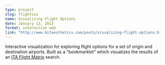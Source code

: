 ```yaml
---
type: project
slug: flightvis
name: Visualizing Flight Options
date: January 13, 2013
format: interactive web
link: "http://www.bitaesthetics.com/posts/visualizing-flight-options.html"
---
```

Interactive visualization for exploring flight options for a set of origin and destination airports. Built as a "bookmarklet" which visualizes the results of an [ITA Flight Matrix](http://matrix.itasoftware.com) search.

